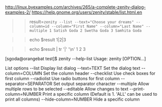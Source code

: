 

http://linux.byexamples.com/archives/265/a-complete-zenity-dialog-examples-2/
https://help.gnome.org/users/zenity/stable/list.html.en

  >> result=`zenity --list --text="Choose your dreams" --column=id --column="First Name" --column="Last Name" --multiple 1 Satish Goda 2 Swetha Goda 3 Samhita Goda`

  >> echo $result
  1|2|3

  >> echo $result | tr '|' '\n'
  1
  2
  3

  [sgoda@orangebat test]$ zenity --help-list
  Usage:
    zenity [OPTION...]
  
  List options
    --list                                         Display list dialog
    --text=TEXT                                    Set the dialog text
    --column=COLUMN                                Set the column header
    --checklist                                    Use check boxes for first column
    --radiolist                                    Use radio buttons for first column
    --separator=SEPARATOR                          Set output separator character
    --multiple                                     Allow multiple rows to be selected
    --editable                                     Allow changes to text
    --print-column=NUMBER                          Print a specific column (Default is 1. 'ALL' can be used to print all columns)
    --hide-column=NUMBER                           Hide a specific column
